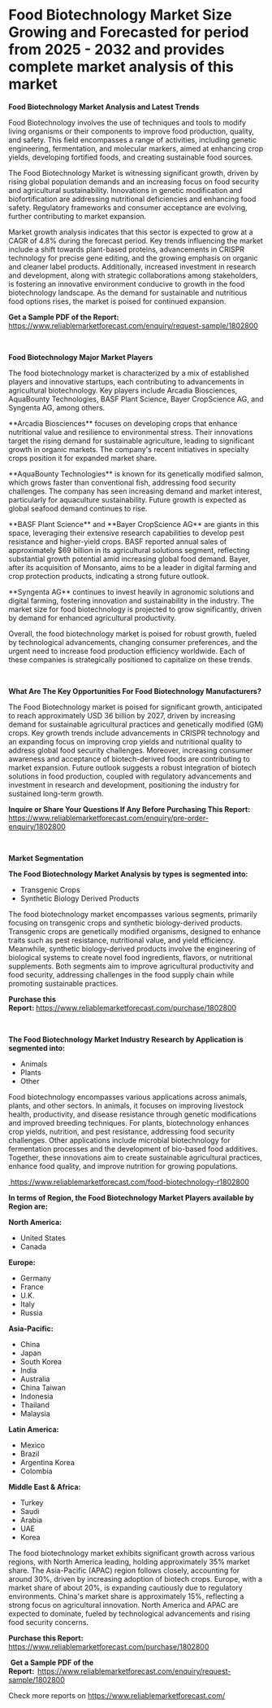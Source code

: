 <p><h1>Food Biotechnology Market Size Growing and Forecasted for period from 2025 - 2032 and provides complete market analysis of this market</h1></p><p><strong>Food Biotechnology Market Analysis and Latest Trends</strong></p>
<p><p>Food Biotechnology involves the use of techniques and tools to modify living organisms or their components to improve food production, quality, and safety. This field encompasses a range of activities, including genetic engineering, fermentation, and molecular markers, aimed at enhancing crop yields, developing fortified foods, and creating sustainable food sources. </p><p>The Food Biotechnology Market is witnessing significant growth, driven by rising global population demands and an increasing focus on food security and agricultural sustainability. Innovations in genetic modification and biofortification are addressing nutritional deficiencies and enhancing food safety. Regulatory frameworks and consumer acceptance are evolving, further contributing to market expansion.</p><p>Market growth analysis indicates that this sector is expected to grow at a CAGR of 4.8% during the forecast period. Key trends influencing the market include a shift towards plant-based proteins, advancements in CRISPR technology for precise gene editing, and the growing emphasis on organic and cleaner label products. Additionally, increased investment in research and development, along with strategic collaborations among stakeholders, is fostering an innovative environment conducive to growth in the food biotechnology landscape. As the demand for sustainable and nutritious food options rises, the market is poised for continued expansion.</p></p>
<p><strong>Get a Sample PDF of the Report:&nbsp;</strong> <a href="https://www.reliablemarketforecast.com/enquiry/request-sample/1802800?utm_campaign=2454&utm_medium=2&utm_source=Github&utm_content=ia&utm_term=15022025&utm_id=food-biotechnology">https://www.reliablemarketforecast.com/enquiry/request-sample/1802800</a></p>
<p>&nbsp;</p>
<p><strong>Food Biotechnology Major Market Players</strong></p>
<p><p>The food biotechnology market is characterized by a mix of established players and innovative startups, each contributing to advancements in agricultural biotechnology. Key players include Arcadia Biosciences, AquaBounty Technologies, BASF Plant Science, Bayer CropScience AG, and Syngenta AG, among others.</p><p>**Arcadia Biosciences** focuses on developing crops that enhance nutritional value and resilience to environmental stress. Their innovations target the rising demand for sustainable agriculture, leading to significant growth in organic markets. The company's recent initiatives in specialty crops position it for expanded market share.</p><p>**AquaBounty Technologies** is known for its genetically modified salmon, which grows faster than conventional fish, addressing food security challenges. The company has seen increasing demand and market interest, particularly for aquaculture sustainability. Future growth is expected as global seafood demand continues to rise.</p><p>**BASF Plant Science** and **Bayer CropScience AG** are giants in this space, leveraging their extensive research capabilities to develop pest resistance and higher-yield crops. BASF reported annual sales of approximately $69 billion in its agricultural solutions segment, reflecting substantial growth potential amid increasing global food demand. Bayer, after its acquisition of Monsanto, aims to be a leader in digital farming and crop protection products, indicating a strong future outlook.</p><p>**Syngenta AG** continues to invest heavily in agronomic solutions and digital farming, fostering innovation and sustainability in the industry. The market size for food biotechnology is projected to grow significantly, driven by demand for enhanced agricultural productivity.</p><p>Overall, the food biotechnology market is poised for robust growth, fueled by technological advancements, changing consumer preferences, and the urgent need to increase food production efficiency worldwide. Each of these companies is strategically positioned to capitalize on these trends.</p></p>
<p>&nbsp;</p>
<p><strong>What Are The Key Opportunities For Food Biotechnology Manufacturers?</strong></p>
<p><p>The Food Biotechnology market is poised for significant growth, anticipated to reach approximately USD 36 billion by 2027, driven by increasing demand for sustainable agricultural practices and genetically modified (GM) crops. Key growth trends include advancements in CRISPR technology and an expanding focus on improving crop yields and nutritional quality to address global food security challenges. Moreover, increasing consumer awareness and acceptance of biotech-derived foods are contributing to market expansion. Future outlook suggests a robust integration of biotech solutions in food production, coupled with regulatory advancements and investment in research and development, positioning the industry for sustained long-term growth.</p></p>
<p><strong>Inquire or Share Your Questions If Any Before Purchasing This Report:</strong> <a href="https://www.reliablemarketforecast.com/enquiry/pre-order-enquiry/1802800?utm_campaign=2454&utm_medium=2&utm_source=Github&utm_content=ia&utm_term=15022025&utm_id=food-biotechnology">https://www.reliablemarketforecast.com/enquiry/pre-order-enquiry/1802800</a></p>
<p>&nbsp;</p>
<p><strong>Market Segmentation</strong></p>
<p><strong>The Food Biotechnology Market Analysis by types is segmented into:</strong></p>
<p><ul><li>Transgenic Crops</li><li>Synthetic Biology Derived Products</li></ul></p>
<p><p>The food biotechnology market encompasses various segments, primarily focusing on transgenic crops and synthetic biology-derived products. Transgenic crops are genetically modified organisms, designed to enhance traits such as pest resistance, nutritional value, and yield efficiency. Meanwhile, synthetic biology-derived products involve the engineering of biological systems to create novel food ingredients, flavors, or nutritional supplements. Both segments aim to improve agricultural productivity and food security, addressing challenges in the food supply chain while promoting sustainable practices.</p></p>
<p><strong>Purchase this Report:&nbsp;</strong><a href="https://www.reliablemarketforecast.com/purchase/1802800?utm_campaign=2454&utm_medium=2&utm_source=Github&utm_content=ia&utm_term=15022025&utm_id=food-biotechnology">https://www.reliablemarketforecast.com/purchase/1802800</a></p>
<p>&nbsp;</p>
<p><strong>The Food Biotechnology Market Industry Research by Application is segmented into:</strong></p>
<p><ul><li>Animals</li><li>Plants</li><li>Other</li></ul></p>
<p><p>Food biotechnology encompasses various applications across animals, plants, and other sectors. In animals, it focuses on improving livestock health, productivity, and disease resistance through genetic modifications and improved breeding techniques. For plants, biotechnology enhances crop yields, nutrition, and pest resistance, addressing food security challenges. Other applications include microbial biotechnology for fermentation processes and the development of bio-based food additives. Together, these innovations aim to create sustainable agricultural practices, enhance food quality, and improve nutrition for growing populations.</p></p>
<p><a href="https://www.reliablemarketforecast.com/food-biotechnology-r1802800?utm_campaign=2454&utm_medium=2&utm_source=Github&utm_content=ia&utm_term=15022025&utm_id=food-biotechnology">&nbsp;https://www.reliablemarketforecast.com/food-biotechnology-r1802800</a></p>
<p><strong>In terms of Region, the Food Biotechnology Market Players available by Region are:</strong></p>
<p>
    <p> <strong> North America: </strong>
        <ul>
            <li>United States</li>
            <li>Canada</li>
        </ul>
        </p> 
    <p> <strong> Europe: </strong>
        <ul>
            <li>Germany</li>
            <li>France</li>
            <li>U.K.</li>
            <li>Italy</li>
            <li>Russia</li>
        </ul>
        </p> 
    <p> <strong> Asia-Pacific: </strong>
        <ul>
            <li>China</li>
            <li>Japan</li>
            <li>South Korea</li>
            <li>India</li>
            <li>Australia</li>
            <li>China Taiwan</li>
            <li>Indonesia</li>
            <li>Thailand</li>
            <li>Malaysia</li>
        </ul>
        </p> 
    <p> <strong> Latin America: </strong>
        <ul>
            <li>Mexico</li>
            <li>Brazil</li>
            <li>Argentina Korea</li>
            <li>Colombia</li>
        </ul>
        </p> 
    <p> <strong> Middle East & Africa: </strong>
        <ul>
            <li>Turkey</li>
            <li>Saudi</li>
            <li>Arabia</li>
            <li>UAE</li>
            <li>Korea</li>
        </ul>
    </p>
    </p>
<p><p>The food biotechnology market exhibits significant growth across various regions, with North America leading, holding approximately 35% market share. The Asia-Pacific (APAC) region follows closely, accounting for around 30%, driven by increasing adoption of biotech crops. Europe, with a market share of about 20%, is expanding cautiously due to regulatory environments. China's market share is approximately 15%, reflecting a strong focus on agricultural innovation. North America and APAC are expected to dominate, fueled by technological advancements and rising food security concerns.</p></p>
<p><strong>Purchase this Report: </strong><a href="https://www.reliablemarketforecast.com/purchase/1802800?utm_campaign=2454&utm_medium=2&utm_source=Github&utm_content=ia&utm_term=15022025&utm_id=food-biotechnology">https://www.reliablemarketforecast.com/purchase/1802800</a></p>
<p>&nbsp;<strong>Get a Sample PDF of the Report:&nbsp;&nbsp;</strong><a href="https://www.reliablemarketforecast.com/enquiry/request-sample/1802800?utm_campaign=2454&utm_medium=2&utm_source=Github&utm_content=ia&utm_term=15022025&utm_id=food-biotechnology">https://www.reliablemarketforecast.com/enquiry/request-sample/1802800</a></p>
<p><strong></strong></p>
<p>Check more reports on <a href="https://www.reliablemarketforecast.com/?utm_campaign=2454&utm_medium=2&utm_source=Github&utm_content=ia&utm_term=15022025&utm_id=food-biotechnology">https://www.reliablemarketforecast.com/</a></p>